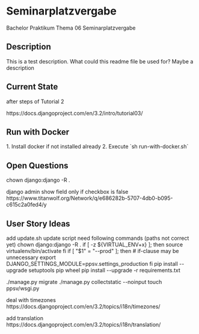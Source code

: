 # Seminarplatzvergabe

Bachelor Praktikum Thema 06 Seminarplatzvergabe

<h2>Description</h2>
This is a test description. What could this readme file be used for?
Maybe a description

<h2>Current State</h2>
<p>after steps of Tutorial 2</p>
https://docs.djangoproject.com/en/3.2/intro/tutorial03/

<h2>Run with Docker</h2>
1. Install docker if not installed already
2. Execute `sh run-with-docker.sh`

<h2>Open Questions</h2>
chown django:django -R .

<p> django admin show field only if checkbox is false
https://www.titanwolf.org/Network/q/e686282b-5707-4db0-b095-c615c2a0fed4/y
</p>
<h2>User Story Ideas</h2>
<p>add update.sh
update script need following commands (paths not correct yet)
chown django:django -R .
if [ -z ${VIRTUAL_ENV+x} ]; then
    source virtualenv/bin/activate
fi
if [ "$1" = "--prod" ]; then # if-clause may be unnecessary
    export DJANGO_SETTINGS_MODULE=ppsv.settings_production
fi
pip install --upgrade setuptools pip wheel
pip install --upgrade -r requirements.txt

./manage.py migrate
./manage.py collectstatic --noinput
touch ppsv/wsgi.py
</p>
<p>deal with timezones
https://docs.djangoproject.com/en/3.2/topics/i18n/timezones/
</p>
<p>add translation
https://docs.djangoproject.com/en/3.2/topics/i18n/translation/
</p>
